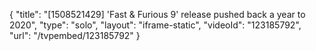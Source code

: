 {
    "title": "[1508521429] 'Fast & Furious 9' release pushed back a year to 2020",
    "type": "solo",
    "layout": "iframe-static",
    "videoId": "123185792",
    "url": "\/tvpembed\/123185792"
}